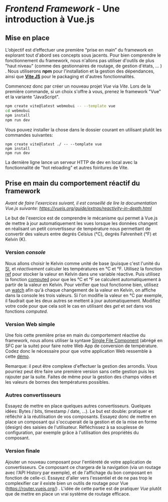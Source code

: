 # *Frontend Framework* - Une introduction à Vue.js


## Mise en place

L’objectif est d’effectuer une première “prise en main” du framework en explorant tout d'abord ses concepts sous jacents. Pour bien comprendre le fonctionnement du framework, nous n'allons pas utiliser d'outils de plus "haut niveau" (comme des gestionnaires de routage, de gestion d'états, ... ) . Nous utiliserons **npm** pour l'installation et la gestion des dépendances, ainsi que [**Vite JS**](https://vitejs.dev/) pour le packaging et d'autres fonctionnalités. 

Commencez donc par créer un nouveau projet *Vue* via *Vite*. Lors de la première commande, si un choix s'offre à vous, prenez le framework  "Vue" et la variante "JavaScript".
```bash
npm create vite@latest webmobui -- --template vue
cd webmobui
npm install
npm run dev
```
Vous pouvez installer la chose dans le dossier courant en utilisant plutôt les commandes suivantes:

```
npm create vite@latest ./ -- --template vue
npm install
npm run dev
```

La dernière ligne lance un serveur HTTP de dev en local avec la fonctionnalité de "hot reloading" et autres foiritures de Vite.

## Prise en main du comportement réactif du framework

*Avant de faire l'exercices suivant,  il est conseillé de lire la documentation Vue.js suivante: https://vuejs.org/guide/extras/reactivity-in-depth.html*

Le but de l'exercice est de comprendre le mécanisme qui permet à Vue.js de mettre à jour automatiquement les vues lorsque les données changent en réalisant un petit convertisseur de température nous permettant de convertir des valeurs entre degrés Celsius (°C), degrés Fahrenheit (°F) et Kelvin (K).

### Version *console*

Nous allons choisir le Kelvin comme unité de base (puisque c'est l'unité du [SI](https://fr.wikipedia.org/wiki/Syst%C3%A8me_international_d%27unit%C3%A9s),  et *réactivement* calculer les températures en °C et °F. Utilisez la fonction [ref](https://vuejs.org/api/reactivity-core.html#ref) pour stocker la valeur en Kelvin dans une variable réactive. Puis utilisez la fonction [computed](https://vuejs.org/api/reactivity-core.html#computed) pour que les °C et °F se calculent automatiquement à partir de la valeur en Kelvin. Pour vérifier que tout fonctionne bien, utilisez un [watch](https://vuejs.org/api/reactivity-core.html#watch) afin qu'à chaque changement de la valeur en Kelvin, on affiche dans la console les trois valeurs. Si l'on modifie la valeur en °C par exemple, il faudrait que les deux autres se mettent à jour automatiquement. Modifiez votre code pour que cela soit le cas en utilisant des *get* et *set* dans vos fonctions *computed*.

### Version Web simple

Une fois cette première prise en main du comportement réactive du framework, nous allons utiliser la syntaxe [Single File Component](https://vuejs.org/api/sfc-spec.html)  (abrégé en SFC par la suite) pour faire notre Web App de conversion de température. Codez donc le nécessaire pour que votre application Web ressemble à cette [démo](https://chabloz.eu/files/temperatures/).

Remarque: il peut être complexe d'effectuer la gestion des arrondis. Vous pourriez peut être faire une première version sans cette gestion puis les rajouter par la suite. Faites de même pour la gestion des champs vides et les valeurs de bornes des températures possibles.  

### Autres convertisseurs

Essayez de mettre en place quelques autres convertisseurs. Quelques idées: Bytes / bits,  timestamp / date, ...). Le but est double: pratiquer et réfléchir à la réutilisation de vos composants.  Essayez donc de mettre en place un composant qui s'occuperait de la gestion et de la mise en forme (design) des saisies de l'utilisateur. Réfléchissez à sa souplesse de configuration, par exemple grâce à l'utilisation des propriétés du composant.

### Version finale

Ajouter un nouveau composant pour l'entièreté de votre application de convertisseurs. Ce composant ce chargera de la navigation (via un routage avec l'API History par exemple), et de l'affichage du bon composant  en fonction de celle-ci. Essayez d'aller vers l'essentiel et de ne pas trop le complexifier car il existe bien un outils de routage pour Vue (https://router.vuejs.org/) . L'idée de cette partie est de pratiquer *Vue* plutôt que de mettre en place un vrai système de routage efficace.
